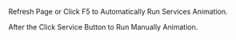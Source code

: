Refresh Page or Click F5 to Automatically Run Services Animation.

After the Click Service Button to Run Manually Animation.
